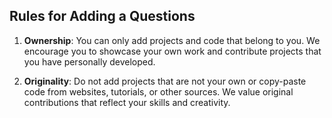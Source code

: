 ## Rules for Adding a Questions

1. **Ownership**: You can only add projects and code that belong to you. We encourage you to showcase your own work and contribute projects that you have personally developed.

2. **Originality**: Do not add projects that are not your own or copy-paste code from websites, tutorials, or other sources. We value original contributions that reflect your skills and creativity.
